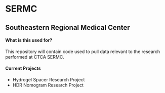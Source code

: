 # SERMC
## Southeastern Regional Medical Center

#### What is this used for?
This repository will contain code used to pull data relevant to the research performed at CTCA SERMC.

#### Current Projects

- Hydrogel Spacer Research Project
- HDR Nomogram Research Project

